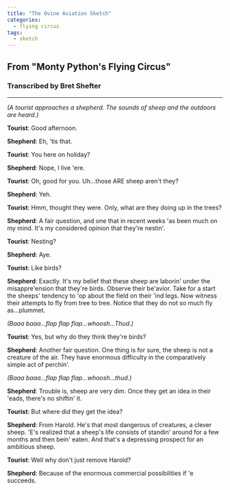```yaml
---
title: "The Ovine Aviation Sketch"
categories:
  - flying circus
tags:
  - sketch
---
```


## From "Monty Python's Flying Circus"
### Transcribed by Bret Shefter

---

_(A tourist approaches a shepherd. The sounds of sheep and the outdoors are heard.)_

**Tourist**: Good afternoon.

**Shepherd**: Eh, 'tis that.

**Tourist**: You here on holiday?

**Shepherd**: Nope, I live 'ere.

**Tourist**: Oh, good for you. Uh...those ARE sheep aren't they?

**Shepherd**: Yeh.

**Tourist**: Hmm, thought they were. Only, what are they doing up in the trees?

**Shepherd**: A fair question, and one that in recent weeks 'as been much on my mind. It's my considered opinion that they're nestin'.

**Tourist**: Nesting?

**Shepherd**: Aye.

**Tourist**: Like birds?

**Shepherd**: Exactly. It's my belief that these sheep are laborin' under the misappre'ension that they're birds. Observe their be'avior. Take for a start the sheeps' tendency to 'op about the field on their 'ind legs. Now witness their attempts to fly from tree to tree. Notice that they do not so much fly as...plummet.

_(Baaa baaa...flap flap flap...whoosh...Thud.)_

**Tourist**: Yes, but why do they think they're birds?

**Shepherd**: Another fair question. One thing is for sure, the sheep is not a creature of the air. They have enormous difficulty in the comparatively simple act of perchin'.

_(Baaa baaa...flap flap flap...whoosh...thud.)_

**Shepherd**: Trouble is, sheep are very dim. Once they get an idea in their 'eads, there's no shiftin' it.

**Tourist**: But where did they get the idea?

**Shepherd**: From Harold. He's that most dangerous of creatures, a clever sheep. 'E's realized that a sheep's life consists of standin' around for a few months and then bein' eaten. And that's a depressing prospect for an ambitious sheep.

**Tourist**: Well why don't just remove Harold?

**Shepherd**: Because of the enormous commercial possibilities if 'e succeeds.